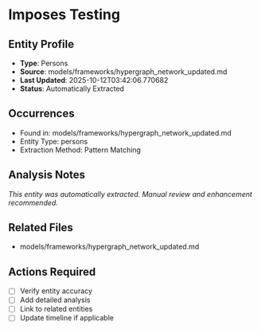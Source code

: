 # Imposes Testing

## Entity Profile
- **Type**: Persons
- **Source**: models/frameworks/hypergraph_network_updated.md
- **Last Updated**: 2025-10-12T03:42:06.770682
- **Status**: Automatically Extracted

## Occurrences
- Found in: models/frameworks/hypergraph_network_updated.md
- Entity Type: persons
- Extraction Method: Pattern Matching

## Analysis Notes
*This entity was automatically extracted. Manual review and enhancement recommended.*

## Related Files
- models/frameworks/hypergraph_network_updated.md

## Actions Required
- [ ] Verify entity accuracy
- [ ] Add detailed analysis
- [ ] Link to related entities
- [ ] Update timeline if applicable
